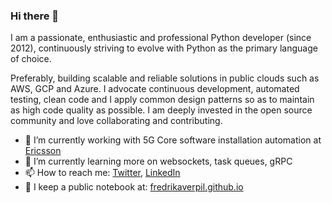 ### Hi there 👋

I am a passionate, enthusiastic and professional Python developer (since 2012), continuously striving to evolve with Python as the primary language of choice. 

Preferably, building scalable and reliable solutions in public clouds such as AWS, GCP and Azure. I advocate continuous development, automated testing, clean code and I apply common design patterns so as to maintain as high code quality as possible. I am deeply invested in the open source community and love collaborating and contributing.

- 🔭 I’m currently working with 5G Core software installation automation at [Ericsson](https://ericsson.com)
- 🌱 I’m currently learning more on websockets, task queues, gRPC
- 📫 How to reach me: [Twitter](https://twitter.com/fredrikaverpil), [LinkedIn](https://www.linkedin.com/in/fredrik/)
- 🔖 I keep a public notebook at: [fredrikaverpil.github.io](https://fredrikaverpil.github.io)

<!--
- 🔭 I’m currently working on ...
- 🌱 I’m currently learning ...
- 👯 I’m looking to collaborate on ...
- 🤔 I’m looking for help with ...
- 💬 Ask me about ...
- 📫 How to reach me: ...
- 😄 Pronouns: ...
- ⚡ Fun fact: ...
-->
